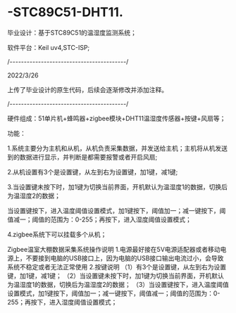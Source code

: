 # -STC89C51-DHT11.
毕业设计：基于STC89C51的温湿度监测系统；  

软件平台：Keil uv4,STC-ISP;

/*-----------------------------------------*/

2022/3/26

上传了毕业设计的原生代码，后续会逐渐修改并添加注释。

/*-----------------------------------------*/

硬件组成：51单片机+蜂鸣器+zigbee模块+DHT11温湿度传感器+按键+风扇等；

功能：

1.系统主要分为主机和从机，从机负责采集数据，并发送给主机；主机将从机发送到的数据进行显示，并判断是都需要报警或者开启风扇;

2.从机设置有3个是设置键，从左到右为设置键，加1键，减1键;

3.当设置键未按下时，加1键为切换当前界面，开机默认为温湿度1的数据，切换后为温湿度2的数据；

当设置键按下，进入温度阈值设置模式，加1键按下，阈值加一；减一键按下，阈值减一；阈值的范围为：0-255；再按下，进入湿度阈值设置模式；

4.zigbee系统下可以挂载多个从机；


Zigbee温室大棚数据采集系统操作说明
1.电源最好接在5V电源适配器或者移动电源上，不要接到电脑的USB接口上，因为电脑的USB接口输出电流过小，会导致系统不稳定或者无法正常使用
2.按键说明
（1）有3个是设置键，从左到右为设置键，加1键，减1键；
（2）当设置键未按下时，加1键为切换当前界面，开机默认为温湿度1的数据，切换后为温湿度2的数据；
（3）当设置键按下，进入温度阈值设置模式，加1键按下，阈值加一；减一键按下，阈值减一；阈值的范围为：0-255；再按下，进入湿度阈值设置模式；
